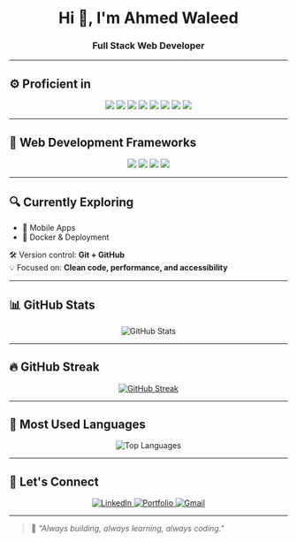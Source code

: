 <h1 align="center">Hi 👋, I'm Ahmed Waleed</h1>
<h3 align="center">Full Stack Web Developer</h3>

---

## ⚙️ Proficient in

<p align="center">
  <img src="https://img.shields.io/badge/TypeScript-3178C6?style=for-the-badge&logo=typescript&logoColor=white" />
  <img src="https://img.shields.io/badge/JavaScript-F7DF1E?style=for-the-badge&logo=javascript&logoColor=black" />
  <img src="https://img.shields.io/badge/SQL-003B57?style=for-the-badge&logo=mysql&logoColor=white" />
  <img src="https://img.shields.io/badge/HTML-E34F26?style=for-the-badge&logo=html5&logoColor=white" />
  <img src="https://img.shields.io/badge/CSS-1572B6?style=for-the-badge&logo=css3&logoColor=white" />
  <img src="https://img.shields.io/badge/Tailwind_CSS-06B6D4?style=for-the-badge&logo=tailwindcss&logoColor=white" />
  <img src="https://img.shields.io/badge/C++-00599C?style=for-the-badge&logo=c%2B%2B&logoColor=white" />
  <img src="https://img.shields.io/badge/Python-3776AB?style=for-the-badge&logo=python&logoColor=white" />
</p>

---

## 🚀 Web Development Frameworks

<p align="center">
  <img src="https://img.shields.io/badge/React-20232A?style=for-the-badge&logo=react&logoColor=61DAFB" />
  <img src="https://img.shields.io/badge/Node.js-339933?style=for-the-badge&logo=nodedotjs&logoColor=white" />
  <img src="https://img.shields.io/badge/Express.js-000000?style=for-the-badge&logo=express&logoColor=white" />
  <img src="https://img.shields.io/badge/Next.js-000000?style=for-the-badge&logo=nextdotjs&logoColor=white" />
</p>

---

## 🔍 Currently Exploring

- 📱 Mobile Apps
- 🐳 Docker & Deployment

🛠️ Version control: **Git + GitHub**  
💡 Focused on: **Clean code, performance, and accessibility**

---

## 📊 GitHub Stats

<p align="center">
  <img src="https://github-readme-stats.vercel.app/api?username=AhmedWaleedKalifa&show_icons=true&theme=tokyonight" alt="GitHub Stats" />
</p>

---

## 🔥 GitHub Streak

<p align="center">
  <a href="https://git.io/streak-stats">
    <img src="https://streak-stats.demolab.com/?user=AhmedWaleedKalifa&theme=dark" alt="GitHub Streak" />
  </a>
</p>

---

## 💬 Most Used Languages

<p align="center">
  <img src="https://github-readme-stats.vercel.app/api/top-langs/?username=AhmedWaleedKalifa&layout=compact&theme=tokyonight" alt="Top Languages" />
</p>

---

## 🔗 Let's Connect

<p align="center">
  <a href="https://www.linkedin.com/in/ahmed-waleed-482317312" target="_blank">
    <img src="https://img.shields.io/badge/LinkedIn-0077B5?style=for-the-badge&logo=linkedin&logoColor=white" alt="LinkedIn" />
  </a>
  <a href="#" target="_blank">
    <img src="https://img.shields.io/badge/Portfolio-000000?style=for-the-badge&logo=web&logoColor=white" alt="Portfolio" />
  </a>
  <a href="mailto:ahmed2210waleed@gmail.com">
    <img src="https://img.shields.io/badge/Gmail-D14836?style=for-the-badge&logo=gmail&logoColor=white" alt="Gmail" />
  </a>
</p>

---

> 🚀 *"Always building, always learning, always coding."*
